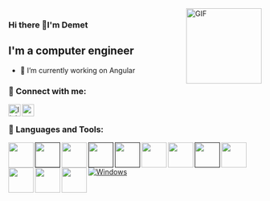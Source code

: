 <img align="right" alt="GIF" src="https://media0.giphy.com/media/L1R1tvI9svkIWwpVYr/giphy.gif?cid=ecf05e47j6bm8je1jaiho7gve8nk58nkox8iwg9ygbp15hf4&rid=giphy.gif&ct=g  " width="150px" />

### Hi there 👋I'm Demet
## I'm a computer engineer








- 🔭 I’m currently working on Angular
<!--
- 🌱 I’m currently learning ...
- 👯 I’m looking to collaborate on ...
- 🤔 I’m looking for help with ...
- 💬 Ask me about ...
- 📫 How to reach me:
- 😄 Pronouns: ...
- ⚡ Fun fact: ...

-->
### 📩 Connect with me:

[<img align="left" alt="linkedin | LinkedIn" width="24px" src="https://raw.githubusercontent.com/peterthehan/peterthehan/master/assets/linkedin.svg" />][linkedin]

[<img align="left" height="24" width="24" src="https://cdn.jsdelivr.net/npm/simple-icons@v4/icons/gmail.svg" />][gmail]


<br />

[linkedin]:https://www.linkedin.com/in/demet-düz-8b6194215/
[gmail]: mailto:demetduz2696@gmail.com

### 🔧 Languages and Tools:
<a href="https://www.php.net/"><img align="left" width="50" src="http://www.serpito.com/wp-content/uploads/basicphp.jpg" /></a>
<a href=" "><img align="left" width="50" src="https://www3.ntu.edu.sg/home/ehchua/programming/webprogramming/images/css3.png" /></a>
<a href="https://www.php.net/"><img align="left" width="50" src="https://www.interviewbit.com/blog/wp-content/uploads/2021/11/Sublime-Text-3.png" /></a>
<a href=""><img align="left" width="50" src="https://encrypted-tbn0.gstatic.com/images?q=tbn:ANd9GcTaV-JpiBgFRovDc6CGQdWFcGYhUITSTKHH5Q&usqp=CAU" /></a>
<a href=""><img align="left" width="50" src="https://upload.wikimedia.org/wikipedia/commons/thumb/6/61/HTML5_logo_and_wordmark.svg/2048px-HTML5_logo_and_wordmark.svg.png" /></a>
<a href="https://getbootstrap.com/"><img align="left" width="50" src="https://cdn.worldvectorlogo.com/logos/bootstrap-4.svg" /></a>
<a href="https://www.phpmyadmin.net/"><img align="left" width="50" src="https://upload.wikimedia.org/wikipedia/commons/thumb/4/4f/PhpMyAdmin_logo.svg/1280px-PhpMyAdmin_logo.svg.png" /></a>
<a href=" "><img align="left" width="50" src="https://seeklogo.com/images/A/Adobe_Dreamweaver_8-logo-0D6B611C2D-seeklogo.com.jpg" /></a>
<a href="https://www.php.net/"><img align="left" width="50" src="https://images.projectsgeek.com/2016/11/JSP-Projects-with-Source-Code.png" /></a>
<a href="https://notepad-plus-plus.org/"><img align="left" width="50" src="https://upload.wikimedia.org/wikipedia/commons/thumb/6/69/Notepad%2B%2B_Logo.svg/1200px-Notepad%2B%2B_Logo.svg.png" /></a>
<a href="https://www.javascript.com/"><img align="left" width="50" src="https://upload.wikimedia.org/wikipedia/commons/thumb/9/99/Unofficial_JavaScript_logo_2.svg/225px-Unofficial_JavaScript_logo_2.svg.png" /></a>
<a href="https://www.javascript.com/"><img align="left" width="50" src="https://www.pngitem.com/pimgs/m/206-2069866_transparent-css3-logo-png-jquery-logo-png-png.png" /></a>
<br>

[![Windows](https://svgshare.com/i/ZhY.svg)](https://svgshare.com/i/ZhY.svg)




<br />
